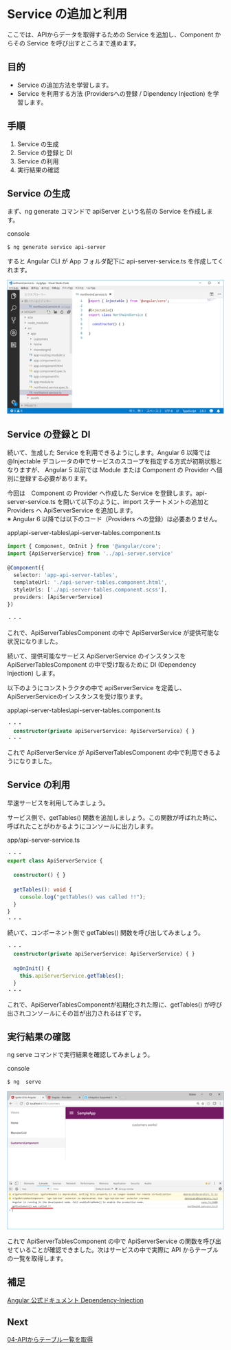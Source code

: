 # Service の追加と利用

ここでは、APIからデータを取得するための Service を追加し、Component からその Service を呼び出すところまで進めます。

## 目的
- Service の追加方法を学習します。
- Service を利用する方法 (Providersへの登録 / Dipendency Injection) を学習します。

## 手順
1. Service の生成
2. Service の登録と DI
3. Service の利用
4. 実行結果の確認

## Service の生成

まず、ng generate コマンドで apiServer という名前の Service を作成します。

console

```sh
$ ng generate service api-server
```
すると Angular CLI が App フォルダ配下に api-server-service.ts を作成してくれます。

![](assets/03-01.png)

## Service の登録と DI

続いて、生成した Service を利用できるようにします。Angular 6 以降では @Injectable デコレータの中でサービスのスコープを指定する方式が初期状態となりますが、 Angular 5 以前では Module または Component の Provider へ個別に登録する必要があります。 

今回は　Component の Provider へ作成した Service を登録します。api-server-service.ts を開いて以下のように、import ステートメントの追加とProviders へ ApiServerService を追加します。<br>※ Angular 6 以降では以下のコード（Providers への登録）は必要ありません。

app\api-server-tables\api-server-tables.component.ts

```ts
import { Component, OnInit } from '@angular/core';
import {ApiServerService} from '../api-server.service'

@Component({
  selector: 'app-api-server-tables',
  templateUrl: './api-server-tables.component.html',
  styleUrls: ['./api-server-tables.component.scss'],
  providers: [ApiServerService]
})

・・・
```
これで、ApiServerTablesComponent の中で ApiServerService が提供可能な状況になりました。

続いて、提供可能なサービス ApiServerService のインスタンスを ApiServerTablesComponent の中で受け取るために DI (Dependency Injection) します。

以下のようにコンストラクタの中で apiServerService を定義し、ApiServerServiceのインスタンスを受け取ります。

app\api-server-tables\api-server-tables.component.ts

```ts
・・・
  constructor(private apiServerService: ApiServerService) { }
・・・
```

これで ApiServerService が ApiServerTablesComponent の中で利用できるようになりました。

## Service の利用

早速サービスを利用してみましょう。

サービス側で、getTables() 関数を追加しましょう。この関数が呼ばれた時に、呼ばれたことがわかるようにコンソールに出力します。

app/api-server-service.ts

```ts
・・・
export class ApiServerService {

  constructor() { }

  getTables(): void {
    console.log("getTables() was called !!");
  }
}
・・・
```

続いて、コンポーネント側で getTables() 関数を呼び出してみましょう。

```ts
・・・
  constructor(private apiServerService: ApiServerService) { }

  ngOnInit() {
    this.apiServerService.getTables();
  }
・・・
```

これで、ApiServerTablesComponentが初期化された際に、getTables() が呼び出されコンソールにその旨が出力されるはずです。


## 実行結果の確認

ng serve コマンドで実行結果を確認してみましょう。

console

```sh
$ ng  serve
```

![](assets/03-02.png)

これで ApiServerTablesComponent の中で ApiServerService の関数を呼び出せていることが確認できました。次はサービスの中で実際に API からテーブルの一覧を取得します。

## 補足
[Angular 公式ドキュメント Dependency-Injection](https://angular.io/guide/dependency-injection-pattern) 

## Next
[04-APIからテーブル一覧を取得](04-APIからテーブル一覧を取得.md)
